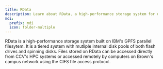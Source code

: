 ```yaml
---
title: RData
description: Learn about RData, a high-performance storage system for use with CCV's HPC systems.
mdi:
  prefix: mdi
  icon: folder-multiple
---
```

RData is a high-performance storage system built on IBM's GPFS parallel filesytem. It is a tiered system with mutliple internal disk pools of both flash drives and spinning disks. Files stored on RData can be accessed directly from CCV's HPC systems or accessed remotely by computers on Brown's campus network using the CIFS file access protocol.